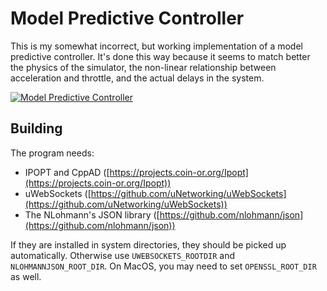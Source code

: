 
Model Predictive Controller
===========================

This is my somewhat incorrect, but working implementation of a model predictive
controller. It's done this way because it seems to match better the physics of
the simulator, the non-linear relationship between acceleration and throttle,
and the actual delays in the system.

[![Model Predictive Controller](https://img.youtube.com/vi/Ro-pCzWNXCc/0.jpg)](https://www.youtube.com/watch?v=Ro-pCzWNXCc "Particle filter")

Building
--------

The program needs:

 * IPOPT and CppAD ([https://projects.coin-or.org/Ipopt](https://projects.coin-or.org/Ipopt))
 * uWebSockets ([https://github.com/uNetworking/uWebSockets](https://github.com/uNetworking/uWebSockets))
 * The NLohmann's JSON library ([https://github.com/nlohmann/json](https://github.com/nlohmann/json))

If they are installed in system directories, they should be picked up
automatically. Otherwise use `UWEBSOCKETS_ROOTDIR` and `NLOHMANNJSON_ROOT_DIR`.
On MacOS, you may need to set `OPENSSL_ROOT_DIR` as well.
